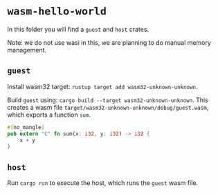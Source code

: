 # `wasm-hello-world`

In this folder you will find a `guest` and `host` crates. 

Note: we do not use wasi in this, we are planning to do manual memory management.

## `guest`

Install wasm32 target: `rustup target add wasm32-unknown-unknown`.

Build `guest` using: `cargo build --target wasm32-unknown-unknown`. This creates a wasm file
`target/wasm32-unknown-unknown/debug/guest.wasm`, which exports a function `sum`.

```rust
#[no_mangle]
pub extern "C" fn sum(x: i32, y: i32) -> i32 {
    x + y
}
```

## `host`

Run `cargo run` to execute the host, which runs the `guest` wasm file.

